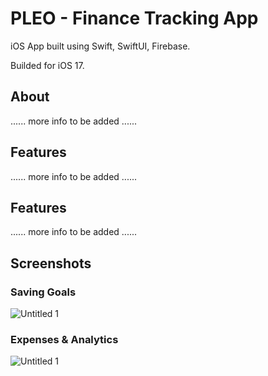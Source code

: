 # PLEO - Finance Tracking App

iOS App built using Swift, SwiftUI, Firebase.

Builded for iOS 17.

## About

...... more info to be added ......

## Features


...... more info to be added ......


## Features

...... more info to be added ......

## Screenshots

### Saving Goals


![Untitled 1](https://github.com/VinterMarco/Pleo/assets/95470600/fdf13f4c-35d1-4eef-8159-c1695cdef5ef)


### Expenses & Analytics


![Untitled 1](https://github.com/VinterMarco/Pleo/assets/95470600/ebf766c9-ea66-45d3-bf41-3ac2aedefb06)
